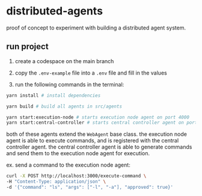 # distributed-agents

proof of concept to experiment with building a distributed agent system.

## run project

1. create a codespace on the main branch

2. copy the `.env-example` file into a `.env` file and fill in the values

3. run the following commands in the terminal:

```bash
yarn install # install dependencies

yarn build # build all agents in src/agents

yarn start:execution-node # starts execution node agent on port 4000
yarn start:central-controller # starts central controller agent on port 3000
```

both of these agents extend the `WebAgent` base class. the execution node agent is able to execute commands, and is registered with the central controller agent. the central controller agent is able to generate commands and send them to the execution node agent for execution.

ex. send a command to the execution node agent:

```bash
curl -X POST http://localhost:3000/execute-command \
-H "Content-Type: application/json" \
-d '{"command": "ls", "args": ["-l", "-a"], "approved": true}'
```
